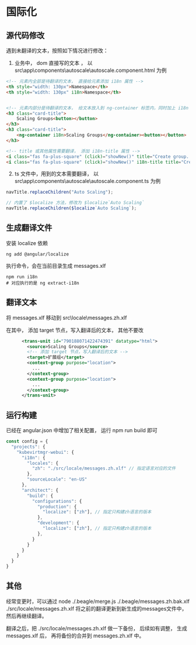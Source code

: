# 国际化

## 源代码修改

遇到未翻译的文本，按照如下情况进行修改：

1. 业务中， dom 直接写的文本 ， 以 src\app\components\autoscale\autoscale.component.html 为例

```html
<!-- 元素内全部是待翻译的文本， 直接给元素添加 i18n 属性 -->
<th style="width: 130px">Namespace</th>
<th style="width: 130px" i18n>Namespace</th>


<!-- 元素内部分是待翻译的文本， 给文本放入到 ng-container 标签内，同时加上 i18n 属性 -->
<h3 class="card-title">
    Scaling Groups<button></button>
</h3>
<h3 class="card-title">
    <ng-container i18n>Scaling Groups</ng-container><button></button>
</h3>

<!-- title 或其他属性需要翻译， 添加 i18n-title 属性 -->
<i class="fas fa-plus-square" (click)="showNew()" title="Create group..."></i>
<i class="fas fa-plus-square" (click)="showNew()" i18n-title title="Create group..."></i>
```

2. ts 文件中，用到的文本需要翻译， 以 src\app\components\autoscale\autoscale.component.ts 为例

```typescript
navTitle.replaceChildren("Auto Scaling");

// 内置了 $localize 方法，修改为 $localize`Auto Scaling`
navTitle.replaceChildren($localize`Auto Scaling`);
```

## 生成翻译文件

安装 localize 依赖

```shell
ng add @angular/localize
```

执行命令，会在当前目录生成 messages.xlf

```shell
npm run i18n 
# 对应执行的是 ng extract-i18n
```

## 翻译文本

将 messages.xlf 移动到 src\locale\messages.zh.xlf

在其中， 添加 target 节点，写入翻译后的文本， 其他不要改

```xml
      <trans-unit id="790188071422474391" datatype="html">
        <source>Scaling Groups</source>
        <!-- 添加 target 节点，写入翻译后的文本 -->
        <target>扩展组</target>
        <context-group purpose="location">
          ...
        </context-group>
        <context-group purpose="location">
          ...
        </context-group>
      </trans-unit>
```

## 运行构建

已经在 angular.json 中增加了相关配置， 运行 npm run build 即可

```js
const config = {
  "projects": {
    "kubevirtmgr-webui": {
      "i18n": {
        "locales": {
          "zh": "./src/locale/messages.zh.xlf" // 指定语言对应的文件
        },
        "sourceLocale": "en-US"
      },
      "architect": {
        "build": {
          "configurations": {
            "production": {
              "localize": ["zh"], // 指定只构建zh语言的版本
            },
            "development": {
              "localize": ["zh"], // 指定只构建zh语言的版本
            },
          }
        }
      }
    }
  }
}
```

## 其他

经常变更时，可以通过 node ./.beagle/merge.js ./.beagle/messages.zh.bak.xlf ./src/locale/messages.zh.xlf 将之前的翻译更新到新生成的messages文件中，然后再继续翻译。

翻译之后，把 ./src/locale/messages.zh.xlf 做一下备份， 后续如有调整， 生成 messages.xlf 后， 再将备份的合并到 messages.zh.xlf 中。